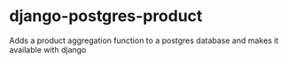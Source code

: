 # django-postgres-product
Adds a product aggregation function to a postgres database and makes it available with django
